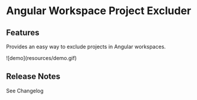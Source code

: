 # Angular Workspace Project Excluder
## Features

Provides an easy way to exclude projects in Angular workspaces.

\!\[demo\]\(resources/demo.gif\)

## Release Notes
See Changelog
